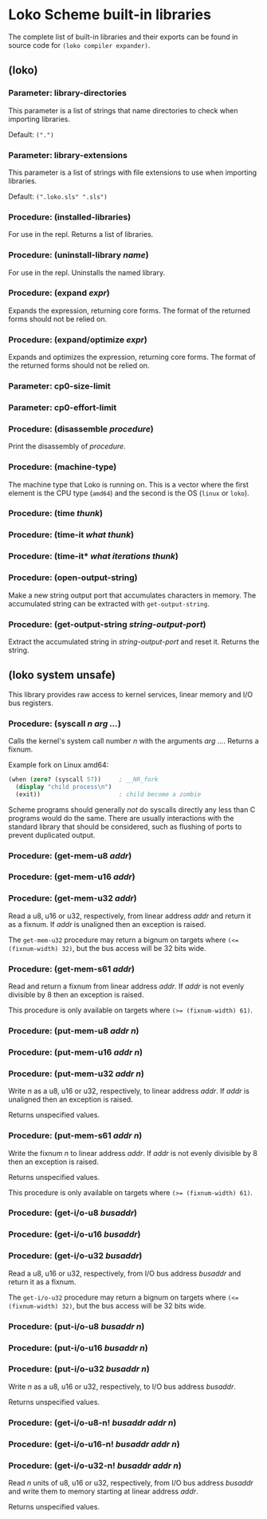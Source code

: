 # Loko Scheme built-in libraries

The complete list of built-in libraries and their exports can be found
in source code for `(loko compiler expander)`.

## (loko)

### Parameter: library-directories

This parameter is a list of strings that name directories to check
when importing libraries.

Default: `(".")`

### Parameter: library-extensions

This parameter is a list of strings with file extensions to use when
importing libraries.

Default: `(".loko.sls" ".sls")`

### Procedure: (installed-libraries)

For use in the repl. Returns a list of libraries.

### Procedure: (uninstall-library *name*)

For use in the repl. Uninstalls the named library.

### Procedure: (expand *expr*)

Expands the expression, returning core forms. The format of the
returned forms should not be relied on.

### Procedure: (expand/optimize *expr*)

Expands and optimizes the expression, returning core forms. The
format of the returned forms should not be relied on.

### Parameter: cp0-size-limit

### Parameter: cp0-effort-limit

### Procedure: (disassemble *procedure*)

Print the disassembly of *procedure*.

### Procedure: (machine-type)

The machine type that Loko is running on. This is a vector where the
first element is the CPU type (`amd64`) and the second is the OS
(`linux` or `loko`).

### Procedure: (time *thunk*)

### Procedure: (time-it *what thunk*)

### Procedure: (time-it* *what iterations thunk*)

### Procedure: (open-output-string)

Make a new string output port that accumulates characters in memory.
The accumulated string can be extracted with `get-output-string`.

### Procedure: (get-output-string *string-output-port*)

Extract the accumulated string in *string-output-port* and reset it.
Returns the string.

## (loko system unsafe)

This library provides raw access to kernel services, linear memory and
I/O bus registers.

### Procedure: (syscall *n arg …*)

Calls the kernel's system call number *n* with the arguments *arg …*.
Returns a fixnum.

Example fork on Linux amd64:

```scheme
(when (zero? (syscall 57))     ; __NR_fork
  (display "child process\n")
  (exit))                      ; child become a zombie
```

Scheme programs should generally *not* do syscalls directly any less
than C programs would do the same. There are usually interactions with
the standard library that should be considered, such as flushing of
ports to prevent duplicated output.

### Procedure: (get-mem-u8 *addr*)
### Procedure: (get-mem-u16 *addr*)
### Procedure: (get-mem-u32 *addr*)

Read a u8, u16 or u32, respectively, from linear address *addr* and
return it as a fixnum. If *addr* is unaligned then an exception is
raised.

The `get-mem-u32` procedure may return a bignum on targets where
`(<= (fixnum-width) 32)`, but the bus access will be 32 bits wide.

### Procedure: (get-mem-s61 *addr*)

Read and return a fixnum from linear address *addr*. If *addr* is not
evenly divisible by 8 then an exception is raised.

This procedure is only available on targets where
`(>= (fixnum-width) 61)`.

### Procedure: (put-mem-u8 *addr n*)
### Procedure: (put-mem-u16 *addr n*)
### Procedure: (put-mem-u32 *addr n*)

Write *n* as a u8, u16 or u32, respectively, to linear address *addr*.
If *addr* is unaligned then an exception is raised.

Returns unspecified values.

### Procedure: (put-mem-s61 *addr n*)

Write the fixnum *n* to linear address *addr*. If *addr* is not evenly
divisible by 8 then an exception is raised.

Returns unspecified values.

This procedure is only available on targets where
`(>= (fixnum-width) 61)`.

### Procedure: (get-i/o-u8 *busaddr*)
### Procedure: (get-i/o-u16 *busaddr*)
### Procedure: (get-i/o-u32 *busaddr*)

Read a u8, u16 or u32, respectively, from I/O bus address *busaddr*
and return it as a fixnum.

The `get-i/o-u32` procedure may return a bignum on targets where
`(<= (fixnum-width) 32)`, but the bus access will be 32 bits wide.

### Procedure: (put-i/o-u8 *busaddr n*)
### Procedure: (put-i/o-u16 *busaddr n*)
### Procedure: (put-i/o-u32 *busaddr n*)

Write *n* as a u8, u16 or u32, respectively, to I/O bus address *busaddr*.

Returns unspecified values.

### Procedure: (get-i/o-u8-n! *busaddr addr n*)
### Procedure: (get-i/o-u16-n! *busaddr addr n*)
### Procedure: (get-i/o-u32-n! *busaddr addr n*)

Read *n* units of u8, u16 or u32, respectively, from I/O bus address
*busaddr* and write them to memory starting at linear address *addr*.

Returns unspecified values.
